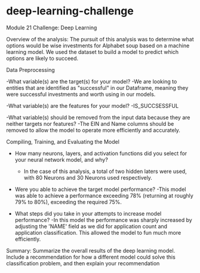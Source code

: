 # deep-learning-challenge
Module 21 Challenge: Deep Learning 


Overview of the analysis: The pursuit of this analysis was to determine what options would be wise investments for Alphabet soup based on a machine learning model. We used the dataset to build a model to predict which options are likely to succeed. 


Data Preprocessing

-What variable(s) are the target(s) for your model? 
	-We are looking to entities that are identified as "successful" in our Dataframe, meaning they were successful investments and worth using in our models. 

-What variable(s) are the features for your model?
	-IS_SUCCSESSFUL

-What variable(s) should be removed from the input data because they are neither targets nor features? 
	-The EIN and Name columns should be removed to allow the model to operate more efficiently and accurately. 


Compiling, Training, and Evaluating the Model

- How many neurons, layers, and activation functions did you select for your neural network model, and why? 
	- In the case of this analysis, a total of two hidden laters were used, with 80 Neurons and 30 Neurons used respectively. 

- Were you able to achieve the target model performance? 
	-This model was able to achieve a performance exceeding 78% (returning at roughly 79% to 80%), exceeding the required 75%. 
- What steps did you take in your attempts to increase model performance?
	-In this model the performance was sharply increased by adjusting the 'NAME' field as we did for application count and application classification. This allowed the model to fun much more efficiently. 

Summary: Summarize the overall results of the deep learning model. Include a recommendation for how a different model could solve this classification problem, and then explain your recommendation